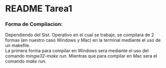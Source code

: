 # README Tarea1
### Forma de Compilacion:

Dependiendo del Sist. Operativo en el cual se trabaje, se compilara de 2 formas (en nuestro caso Windows y Mac) en la terminal mediante el uso de un makefile.    
La primera forma para compilar en Windows sera mediante el uso del comando *mingw32-make run*. Mientras que para compilar en Mac sera el comando *make run*.
